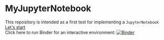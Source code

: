 # MyJupyterNotebook
This repository is intended as a first test for implementing a `JupyterNotebook`  
[Let's start](FirstPage/myFirstJN.ipynb)  
Click here to run Binder for an interactive environment:
<a href="https://mybinder.org/v2/gh/caltechlibrary/doi-demo-notebook/master?filepath=tccon-plotting-API.ipynb" rel="nofollow">
<img src="https://camo.githubusercontent.com/581c077bdbc6ca6899c86d0acc6145ae85e9d80e6f805a1071793dbe48917982/68747470733a2f2f6d7962696e6465722e6f72672f62616467655f6c6f676f2e737667" alt="Binder" data-canonical-src="https://mybinder.org/badge_logo.svg" style="max-width: 100%;"> </a>
